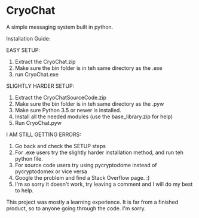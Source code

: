 # CryoChat
A simple messaging system built in python.

Installation Guide:

EASY SETUP:
1. Extract the CryoChat.zip
2. Make sure the bin folder is in teh same directory as the .exe
3. run CryoChat.exe

SLIGHTLY HARDER SETUP:
1. Extract the CryoChatSourceCode.zip
2. Make sure the bin folder is in teh same directory as the .pyw
3. Make sure Python 3.5 or newer is installed.
4. Install all the needed modules (use the base_library.zip for help)
5. Run CryoChat.pyw


I AM STILL GETTING ERRORS:
1. Go back and check the SETUP steps
2. For .exe users try the slightly harder installation method, and run teh python file.
3. For source code users try using pycryptodome instead of pycryptodomex or vice versa
4. Google the problem and find a Stack Overflow page. :)
5. I'm so sorry it doesn't work, try leaving a comment and I will do my best to help.

This project was mostly a learning experience. It is far from a finished product, so to anyone going through the code. I'm sorry.
